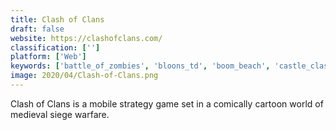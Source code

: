 ```yaml
---
title: Clash of Clans
draft: false 
website: https://clashofclans.com/
classification: ['']
platform: ['Web']
keywords: ['battle_of_zombies', 'bloons_td', 'boom_beach', 'castle_clash', 'clash_royale', 'clash_of_kings', 'dominations', 'empires_and_allies', 'fieldrunners', 'fieldrunners_attack', 'grand_battle', 'hearthstone', 'kingdom_rush', 'mobile_strike', 'robo_defense', 'star_wars:_commander', 'tower_duel', 'towermadness', 'towers_of_oz']
image: 2020/04/Clash-of-Clans.png
---
```

Clash of Clans is a mobile strategy game set in a comically cartoon world of medieval siege warfare.